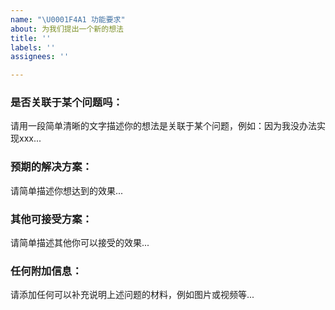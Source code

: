 ```yaml
---
name: "\U0001F4A1 功能要求"
about: 为我们提出一个新的想法
title: ''
labels: ''
assignees: ''

---
```


### 是否关联于某个问题吗：
请用一段简单清晰的文字描述你的想法是关联于某个问题，例如：因为我没办法实现xxx...

### 预期的解决方案：
请简单描述你想达到的效果...

### 其他可接受方案：
请简单描述其他你可以接受的效果...

### 任何附加信息：
请添加任何可以补充说明上述问题的材料，例如图片或视频等...
